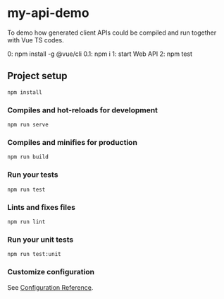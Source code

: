 # my-api-demo

To demo how generated client APIs could be compiled and run together with Vue TS codes.

0: npm install -g @vue/cli
0.1: npm i
1: start Web API
2: npm test

## Project setup
```
npm install
```

### Compiles and hot-reloads for development
```
npm run serve
```

### Compiles and minifies for production
```
npm run build
```

### Run your tests
```
npm run test
```

### Lints and fixes files
```
npm run lint
```

### Run your unit tests
```
npm run test:unit
```

### Customize configuration
See [Configuration Reference](https://cli.vuejs.org/config/).
